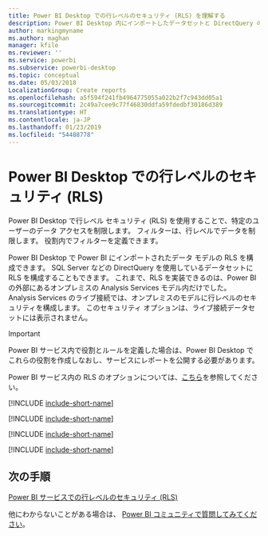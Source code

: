 ```yaml
---
title: Power BI Desktop での行レベルのセキュリティ (RLS) を理解する
description: Power BI Desktop 内にインポートしたデータセットと DirectQuery の行レベルのセキュリティを構成する方法。
author: markingmyname
ms.author: maghan
manager: kfile
ms.reviewer: ''
ms.service: powerbi
ms.subservice: powerbi-desktop
ms.topic: conceptual
ms.date: 05/03/2018
LocalizationGroup: Create reports
ms.openlocfilehash: a5f594f241fb4964775055a022b2f7c943dd05a1
ms.sourcegitcommit: 2c49a7cee9c77f46830ddfa59fdedbf30186d389
ms.translationtype: HT
ms.contentlocale: ja-JP
ms.lasthandoff: 01/23/2019
ms.locfileid: "54488778"
---
```

# <a name="row-level-security-rls-with-power-bi-desktop"></a>Power BI Desktop での行レベルのセキュリティ (RLS)

Power BI Desktop で行レベル セキュリティ (RLS) を使用することで、特定のユーザーのデータ アクセスを制限します。 フィルターは、行レベルでデータを制限します。 役割内でフィルターを定義できます。

Power BI Desktop で Power BI にインポートされたデータ モデルの RLS を構成できます。 SQL Server などの DirectQuery を使用しているデータセットに RLS を構成することもできます。 これまで、RLS を実装できるのは、Power BI の外部にあるオンプレミスの Analysis Services モデル内だけでした。 Analysis Services のライブ接続では、オンプレミスのモデルに行レベルのセキュリティを構成します。 このセキュリティ オプションは、ライブ接続データセットには表示されません。

> [!IMPORTANT]
> Power BI サービス内で役割とルールを定義した場合は、Power BI Desktop でこれらの役割を作成しなおし、サービスにレポートを公開する必要があります。

Power BI サービス内の RLS のオプションについては、[こちら](service-admin-rls.md)を参照してください。

[!INCLUDE [include-short-name](./includes/rls-desktop-define-roles.md)]

[!INCLUDE [include-short-name](./includes/rls-desktop-view-as-roles.md)]

[!INCLUDE [include-short-name](./includes/rls-limitations.md)]

[!INCLUDE [include-short-name](./includes/rls-faq.md)]

## <a name="next-steps"></a>次の手順

[Power BI サービスでの行レベルのセキュリティ (RLS)](service-admin-rls.md)  

他にわからないことがある場合は、 [Power BI コミュニティで質問してみてください](http://community.powerbi.com/)。